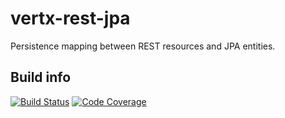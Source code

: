 # vertx-rest-jpa
Persistence mapping between REST resources and JPA entities.

## Build info
[![Build Status](https://travis-ci.org/dslash/vertx-rest-jpa.svg?branch=develop)](https://travis-ci.org/dslash/vertx-rest-jpa)
[![Code Coverage](https://img.shields.io/codecov/c/github/pvorb/property-providers/develop.svg)](https://codecov.io/github/pvorb/property-providers?branch=develop)